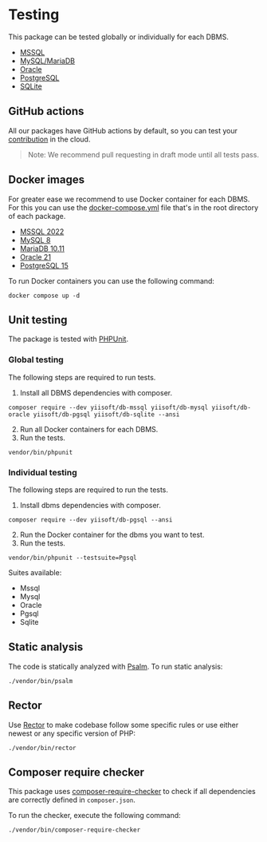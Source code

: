 # Testing

This package can be tested globally or individually for each DBMS.

- [MSSQL](https://github.com/yiisoft/db-mssql)
- [MySQL/MariaDB](https://github.com/yiisoft/db-mysql)
- [Oracle](https://github.com/yiisoft/db-oracle)
- [PostgreSQL](https://github.com/yiisoft/db-pgsql)
- [SQLite](https://github.com/yiisoft/db-sqlite)

## GitHub actions

All our packages have GitHub actions by default, so you can test your [contribution](https://github.com/yiisoft/db/blob/master/.github/CONTRIBUTING.md) in the cloud.

> Note: We recommend pull requesting in draft mode until all tests pass.

## Docker images

For greater ease we recommend to use Docker container for each DBMS. For this you can use the [docker-compose.yml](https://docs.docker.com/compose/compose-file/) file that's in the root directory of each package.

- [MSSQL 2022](https://github.com/yiisoft/db-mssql/blob/master/docker-compose.yml)
- [MySQL 8](https://github.com/yiisoft/db-mysql/blob/master/docker-compose.yml)
- [MariaDB 10.11](https://github.com/yiisoft/db-mysql/blob/master/docker-compose-mariadb.yml)
- [Oracle 21](https://github.com/yiisoft/db-oracle/blob/master/docker-compose.yml)
- [PostgreSQL 15](https://github.com/yiisoft/db-pgsql/blob/master/docker-compose.yml)

To run Docker containers you can use the following command:

```shell
docker compose up -d
```

## Unit testing

The package is tested with [PHPUnit](https://phpunit.de/).

### Global testing

The following steps are required to run tests.

1. Install all DBMS dependencies with composer.

```shell
composer require --dev yiisoft/db-mssql yiisoft/db-mysql yiisoft/db-oracle yiisoft/db-pgsql yiisoft/db-sqlite --ansi
```

2. Run all Docker containers for each DBMS.
3. Run the tests.

```shell
vendor/bin/phpunit
```

### Individual testing

The following steps are required to run the tests.

1. Install dbms dependencies with composer.

```shell
composer require --dev yiisoft/db-pgsql --ansi
```

2. Run the Docker container for the dbms you want to test.
3. Run the tests.

```shell
vendor/bin/phpunit --testsuite=Pgsql
```

Suites available:
- Mssql
- Mysql
- Oracle
- Pgsql
- Sqlite

## Static analysis

The code is statically analyzed with [Psalm](https://psalm.dev/). To run static analysis:

```shell
./vendor/bin/psalm
```

## Rector

Use [Rector](https://github.com/rectorphp/rector) to make codebase follow some specific rules or use either newest or any specific version of PHP: 

```shell
./vendor/bin/rector
```

## Composer require checker

This package uses [composer-require-checker](https://github.com/maglnet/ComposerRequireChecker) to check if all dependencies are correctly defined in `composer.json`.

To run the checker, execute the following command:

```shell
./vendor/bin/composer-require-checker
```
